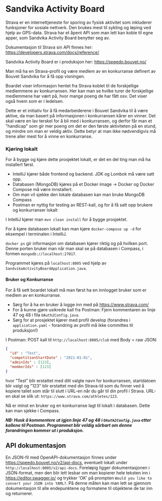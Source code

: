 # Sandvika Activity Board

Strava er en internettjeneste for sporing av fysisk aktivitet som inkluderer funksjoner for sosiale nettverk. 
Den brukes mest til sykling og løping ved hjelp av GPS-data. Strava har et åpent API som man lett kan koble til 
egne apper, som Sandvika Activity Board benytter seg av.

Dokumentasjon til Strava sin API finnes her: https://developers.strava.com/docs/reference/
 
Sandvika Activity Board er i produksjon her: https://speedo.bouvet.no/ 

Man må ha en Strava-profil og være medlem av en konkurranse definert av Bouvet Sandvika for å få opp visningen. 

Boardet viser informasjon hentet fra Strava koblet til de forskjellige medlemmene av konkurransen. 
Her kan man se hvilke turer de forskjellige medlemmene har vært på, hvor mange poeng de har fått osv. 
Det viser også hvem som er i ledelsen. 

Dette er et initiativ for å få medarbeiderene i Bouvet Sandvika til å være aktive, da man basert på informasjonen 
i konkurransen kårer en vinner. Det skal være en lav terskel for å bli med i konkurransen, og derfor får man et 
"handicap" som gir mer poeng om det er den første aktiviteten på en stund, og mindre om man er veldig aktiv. Dette 
betyr at man ikke nødvendigvis må trene aller mest for å vinne en konkurranse. 

### Kjøring lokalt

For å bygge og kjøre dette prosjektet lokalt, er det en del ting man må ha installert først.

- IntelliJ kjører både frontend og backend. JDK og Lombok må være satt opp.
- Databasen (MongoDB) kjøres på et Docker image -> Docker og Docker Compose må være innstallert.
- Om man vil sjekke den lokale databasen kan man bruke MongoDB Compass
- Postman er nyttig for testing av REST-kall, og for å få satt opp brukere og konkurranser lokalt

I IntelliJ kjører man `mvn clean install` for å bygge prosjektet. 

For å kjøre databasen lokalt kan man kjøre `docker-compose up -d` for eksempel i terminalen i IntelliJ.

`docker ps` gir informasjon om databasen kjører riktig og på hvilken port. 
Denne porten bruker man når man skal se på databasen i Compass, i formen `mongodb://localhost:27017`.

Programmet kjøres på `localhost:8005` ved hjelp av `SandvikaActivityBoardApplication.java`.

#### Bruker og Konkurranse

For å få sett boardet lokalt må man først ha en innlogget bruker som er medlem av en konkurranse.
- Sørg for å ha en bruker å logge inn med på https://www.strava.com/
- For å kunne gjøre usikrede kall fra Postman: Fjern kommentaren av linje 47 og 48 i fila `OAuth2Config.java`.
- Sørg for at prosjektet kjører med profil develop (forandres i `application.yaml` - forandring av profil må ikke 
  committes til produksjon!)

I Postman: POST kall til `http://localhost:8005/club` med Body = raw JSON:
```json
{
  "id" : "Test",
  "competitionStartDate" : "2021-01-01",
  "adminIds" : [123],
  "memberIds" : [123]
}
```
hvor "Test" blir erstattet med ditt valgte navn for konkurransen, startdatoen blir valgt og "123" blir erstattet med 
din Strava-Id som du finner ved å kopiere tallet som står til slutt i URL-en når du går til din profil i Strava. 
URL-en skal se slik ut: `https://www.strava.com/athletes/123`.

Nå er minst en bruker og en konkurranse lagt til lokalt i databasen. Dette kan man sjekke i Compass. 

***NB: Husk å kommentere ut igjen linje 47 og 48 i `OAuth2Config.java` etter kallene til Postman. Programmet blir veldig 
sårbart om denne forandringen kommer ut i produksjon.***


## API dokumentasjon

En JSON-fil med OpenAPI-dokumentasjon finnes under https://speedo.bouvet.no/v2/api-docs, eventuelt lokalt under 
`http://localhost:8005/v2/api-docs`.
Foreløpig ligger dokumentasjonen i JSON-format, men den blir lett lesbar om man kopierer hele teksten inn i 
https://editor.swagger.io/ og trykker 'OK' på prompten `Would you like to convert your JSON into YAML?`.
På denne måten kan man lett se gjennom dokumentasjon til alle endepunktene og formatene til objektene de tar inn og 
returnerer.

